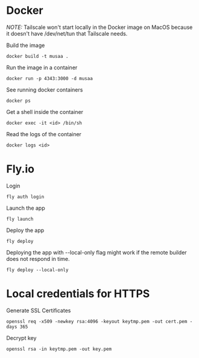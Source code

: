 # Docker

_NOTE:_ Tailscale won't start locally in the Docker image on MacOS because it doesn't have /dev/net/tun that Tailscale needs.

Build the image

```
docker build -t musaa .
```

Run the image in a container

```
docker run -p 4343:3000 -d musaa
```

See running docker containers

```
docker ps
```

Get a shell inside the container

```
docker exec -it <id> /bin/sh
```

Read the logs of the container

```
docker logs <id>
```

# Fly.io

Login

```
fly auth login
```

Launch the app

```
fly launch
```

Deploy the app

```
fly deploy
```

Deploying the app with --local-only flag might work if the remote builder does not respond in time.

```
fly deploy --local-only
```

# Local credentials for HTTPS

Generate SSL Certificates

```
openssl req -x509 -newkey rsa:4096 -keyout keytmp.pem -out cert.pem -days 365
```

Decrypt key

```
openssl rsa -in keytmp.pem -out key.pem
```
